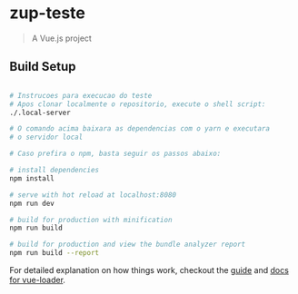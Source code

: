 # zup-teste

> A Vue.js project

## Build Setup

``` bash

# Instrucoes para execucao do teste
# Apos clonar localmente o repositorio, execute o shell script:
./.local-server

# O comando acima baixara as dependencias com o yarn e executara
# o servidor local

# Caso prefira o npm, basta seguir os passos abaixo:

# install dependencies
npm install

# serve with hot reload at localhost:8080
npm run dev

# build for production with minification
npm run build

# build for production and view the bundle analyzer report
npm run build --report
```

For detailed explanation on how things work, checkout the [guide](http://vuejs-templates.github.io/webpack/) and [docs for vue-loader](http://vuejs.github.io/vue-loader).
